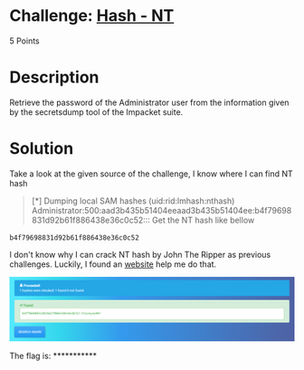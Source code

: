 # Challenge: [Hash - NT](https://www.root-me.org/en/Challenges/Cryptanalysis/Hash-NT)
5 Points
# Description
Retrieve the password of the Administrator user from the information given by the secretsdump tool of the Impacket suite.
# Solution
Take a look at the given source of the challenge, I know where I can find NT hash
> [*] Dumping local SAM hashes (uid:rid:lmhash:nthash)
> Administrator:500:aad3b435b51404eeaad3b435b51404ee:b4f79698831d92b61f886438e36c0c52:::
Get the NT hash like bellow
```
b4f79698831d92b61f886438e36c0c52
```
I don't know why I can crack NT hash by John The Ripper as previous challenges. Luckily, I found an [website](https://hashes.com/en/decrypt/hash) help me do that.

<img src='./media/9830.png' alt='Result when cracking NT hash' />

The flag is: ***********